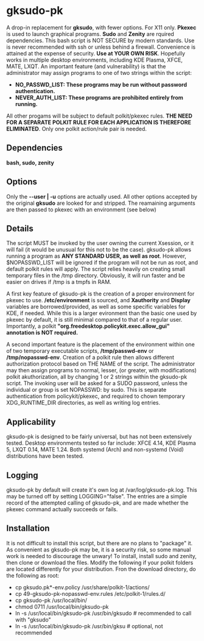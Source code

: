 # gksudo-pk
A drop-in replacement for **gksudo**, with fewer options. For X11 only. **Pkexec** is used to launch graphical programs. **Sudo** and **Zenity** are rquired dependencies. This bash script is NOT SECURE by modern standards. Use is never recommended with ssh or unless behind a firewall. Convenience is attained at the expense of security. **Use at YOUR OWN RISK**. Hopefully works in multiple desktop environments, including KDE Plasma, XFCE, MATE, LXQT. An important feature (and vulnerability) is that the administrator may assign programs to one of two strings within the script:

- **NO_PASSWD_LIST: These programs may be run without password authentication.**
- **NEVER_AUTH_LIST: These programs are prohibited entirely from running.**

All other progams will be subject to default polkit/pkexec rules. **THE NEED FOR A SEPARATE POLKIT RULE FOR EACH APPLICATION IS THEREFORE ELIMINATED**. Only one polkit action/rule pair is needed.

## Dependencies
**bash, sudo, zenity**

## Options
Only the **--user | -u** options are actually used.  All other options accepted by the original **gksudo** are looked for and stripped.  The reamaining arguments are then passed to pkexec with an environment (see below)

## Details
The script MUST be invoked by the user owning the current Xsession, or it will fail (it would be unusual for this not to be the case).
gksudo-pk allows running a program as **ANY STANDARD USER, as well as root**.  However, $NOPASSWD_LIST will be ignored if the program will not be run as root, and default polkit rules will apply.  The script relies heavily on creating small temporary files in the /tmp directory.  Obviously, it will run faster and be easier on drives if /tmp is a tmpfs in RAM.

A first key feature of gksudo-pk is the creation of a proper environment for pkexec to use.  **/etc/environment** is sourced, and **Xauthority** and **Display** variables are borrowed/provided, as well as some specific variables for KDE, if needed.  While this is a larger evironment than the basic one used by pkexec by default, it is still minimal compared to that of a regular user.  Importantly, a polkit **"org.freedesktop.policykit.exec.allow_gui" annotation is NOT required.**

A second important feature is the placement of the environment within one of two temporary executable scripts, **/tmp/passwd-env** or **/tmp/nopasswd-env**. Creation of a polkit rule then allows different authorization protocol based on THE NAME of the script.  The administrator may then assign programs to normal, lesser, (or greater, with modifications) polkit akuthorization, all by changing 1 or 2 strings within the gksudo-pk script.
The invoking user will be asked for a SUDO password, unless the individual or group is set NOPASSWD: by sudo.  This is separate authentication from policykit/pkexec, and required to chown temporary XDG_RUNTIME_DIR directories, as well as writing log entries.

## Applicability
gksudo-pk is designed to be fairly universal, but has not been extensively tested. Desktop environments tested so far include:
XFCE 4.14, KDE Plasma 5, LXQT 0.14, MATE 1.24. Both systemd (Arch) and non-systemd (Void) distributions have been tested.

## Logging
gksudo-pk by default will create it's own log at /var/log/gksudo-pk.log. This may be turned off by setting LOGGING="false". The entries are a simple record of the attempted calling of gksudo-pk, and are made whether the pkexec command actually succeeds or fails.

## Installation
It is not difficult to install this script, but there are no plans to "package" it.  As convenient as gksudo-pk may be, it is a security risk, so some manual work is needed to discourage the unwary! To install, install sudo and zenity, then clone or download the files. Modify the following if your polkit folders are located differently for your distribution. Fron the download directory,
do the following as root:

- cp 	gksudo.pk*-env.policy /usr/share/polkit-1/actions/
- cp 49-gksudo-pk-nopasswd-env.rules /etc/polkit-1/rules.d/
- cp gksudo-pk /usr/local/bin/
- chmod 0711 /usr/local/bin/gksudo-pk
- ln -s /usr/local/bin/gksudo-pk /usr/bin/gksudo  # recommended to call with "gksudo"
- ln -s /usr/local/bin/gksudo-pk /usr/bin/gksu    # optional, not recommended
 

